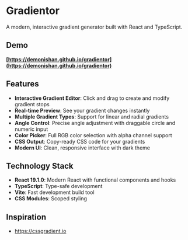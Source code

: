 # Gradientor

A modern, interactive gradient generator built with React and TypeScript.

## Demo

**[https://demonishan.github.io/gradientor](https://demonishan.github.io/gradientor)**

## Features

- **Interactive Gradient Editor**: Click and drag to create and modify gradient stops
- **Real-time Preview**: See your gradient changes instantly
- **Multiple Gradient Types**: Support for linear and radial gradients
- **Angle Control**: Precise angle adjustment with draggable circle and numeric input
- **Color Picker**: Full RGB color selection with alpha channel support
- **CSS Output**: Copy-ready CSS code for your gradients
- **Modern UI**: Clean, responsive interface with dark theme

## Technology Stack

- **React 19.1.0**: Modern React with functional components and hooks
- **TypeScript**: Type-safe development
- **Vite**: Fast development build tool
- **CSS Modules**: Scoped styling

## Inspiration

- https://cssgradient.io
